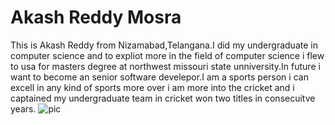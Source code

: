 # Akash Reddy Mosra

This is Akash Reddy from Nizamabad,Telangana.I did my undergraduate in  computer science and to expliot more  in the field of computer science i flew to usa for masters degree at northwest missouri state unniversity.In future i want to become an senior software develepor.I am a  sports person i can excell in any kind of sports more over i am more into the cricket and i captained my undergraduate team in cricket won two titles in consecuitve years. 
![pic](C:\Users\s549133\Downloads\pic.jpg)